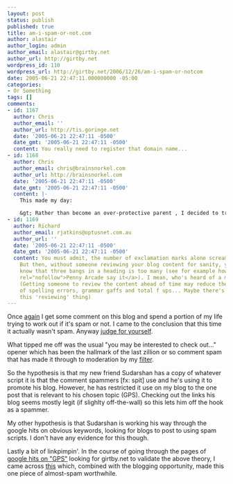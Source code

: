 ```yaml
---
layout: post
status: publish
published: true
title: am-i-spam-or-not.com
author: alastair
author_login: admin
author_email: alastair@girtby.net
author_url: http://girtby.net
wordpress_id: 110
wordpress_url: http://girtby.net/2006/12/26/am-i-spam-or-notcom
date: 2005-06-21 22:47:11.000000000 -05:00
categories:
- Or Something
tags: []
comments:
- id: 1167
  author: Chris
  author_email: ''
  author_url: http://tis.goringe.net
  date: '2005-06-21 22:47:11 -0500'
  date_gmt: '2005-06-21 22:47:11 -0500'
  content: You really need to register that domain name...
- id: 1168
  author: Chris
  author_email: chris@brainsnorkel.com
  author_url: http://brainsnorkel.com
  date: '2005-06-21 22:47:11 -0500'
  date_gmt: '2005-06-21 22:47:11 -0500'
  content: |-
    This made my day:

    &gt; Rather than become an over-protective parent , I decided to try forget-me-not panties™.
- id: 1169
  author: Richard
  author_email: rjatkins@optusnet.com.au
  author_url: ''
  date: '2005-06-21 22:47:11 -0500'
  date_gmt: '2005-06-21 22:47:11 -0500'
  content: You must admit, the number of exclamation marks alone screams out spam.
    But then, without someone reviewing your blog content for sanity, you'll never
    know that three bangs in a heading is too many (see for example how <a href="http://www.penny-arcade.com/view.php3?date=2004-11-03&amp;res=l"
    rel="nofollow">Penny Arcade say it</a>). I mean, who's heard of a moderated blog?
    (Getting someone to review the content ahead of time may reduce the incidence
    of spelling errors, grammar gaffs and total f ups... Maybe there's something to
    this 'reviewing' thing)
---
```

Once [again](/archives/2005/05/06/spammer-inferno/) I get some comment on this blog and spend a portion of my life trying to work out if it's spam or not. I came to the conclusion that this time it actually wasn't spam. Anyway [judge for yourself](/archives/2005/01/18/gps-assisted-driving/#comment-894).

What tipped me off was the usual "you may be interested to check out..." opener which has been the hallmark of the last zillion or so comment spam that has made it through to moderation by my [filter](http://elliottback.com/wp/archives/2005/05/11/wordpress-hashcash-20/).

So the hypothesis is that my new friend Sudarshan has a copy of whatever script it is that the comment spammers [fx: spit] use and he's using it to promote his blog. However, he has restricted it use on my blog to the one post that is relevant to his chosen topic (GPS). Checking out the links his blog seems mostly legit (if slighlty off-the-wall)  so this lets him off the hook as a spammer.

My other hypothesis is that Sudarshan is working his way through the google hits on obvious keywords, looking for blogs to post to using spam scripts. I don't have any evidence for this though.

Lastly a bit of linkpimpin'. In the course of going through the pages of [google hits on "GPS"](http://www.google.com/search?safe=off&q=GPS) looking for girtby.net to validate the above theory, I came across [this](http://forgetmenotpanties.contagiousmedia.org/index.html) which, combined with the blogging opportunity, made this one piece of almost-spam worthwhile.
